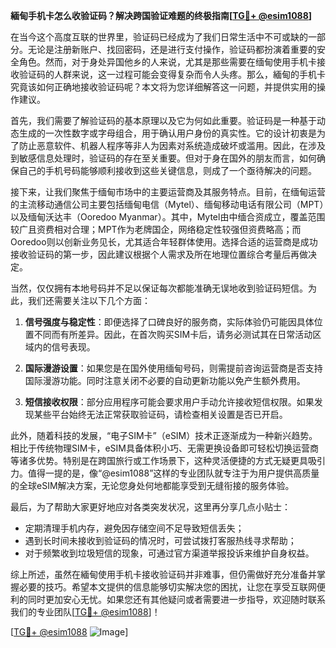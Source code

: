 **緬甸手机卡怎么收验证码？解决跨国验证难题的终极指南[[TG💪+ @esim1088](https://t.me/s/esim1088)]**

在当今这个高度互联的世界里，验证码已经成为了我们日常生活中不可或缺的一部分。无论是注册新账户、找回密码，还是进行支付操作，验证码都扮演着重要的安全角色。然而，对于身处异国他乡的人来说，尤其是那些需要在缅甸使用手机卡接收验证码的人群来说，这一过程可能会变得复杂而令人头疼。那么，緬甸的手机卡究竟该如何正确地接收验证码呢？本文将为您详细解答这一问题，并提供实用的操作建议。

首先，我们需要了解验证码的基本原理以及它为何如此重要。验证码是一种基于动态生成的一次性数字或字母组合，用于确认用户身份的真实性。它的设计初衷是为了防止恶意软件、机器人程序等非人为因素对系统造成破坏或滥用。因此，在涉及到敏感信息处理时，验证码的存在至关重要。但对于身在国外的朋友而言，如何确保自己的手机号码能够顺利接收到这些关键信息，则成了一个亟待解决的问题。

接下来，让我们聚焦于缅甸市场中的主要运营商及其服务特点。目前，在缅甸运营的主流移动通信公司主要包括缅甸电信（Mytel）、缅甸移动电话有限公司（MPT）以及缅甸沃达丰（Ooredoo Myanmar）。其中，Mytel由中缅合资成立，覆盖范围较广且资费相对合理；MPT作为老牌国企，网络稳定性较强但资费略高；而Ooredoo则以创新业务见长，尤其适合年轻群体使用。选择合适的运营商是成功接收验证码的第一步，因此建议根据个人需求及所在地理位置综合考量后再做决定。

当然，仅仅拥有本地号码并不足以保证每次都能准确无误地收到验证码短信。为此，我们还需要关注以下几个方面：

1. **信号强度与稳定性**：即便选择了口碑良好的服务商，实际体验仍可能因具体位置不同而有所差异。因此，在首次购买SIM卡后，请务必测试其在日常活动区域内的信号表现。
   
2. **国际漫游设置**：如果您是在国外使用缅甸号码，则需提前咨询运营商是否支持国际漫游功能。同时注意关闭不必要的自动更新功能以免产生额外费用。
   
3. **短信接收权限**：部分应用程序可能会要求用户手动允许接收短信权限。如果发现某些平台始终无法正常获取验证码，请检查相关设置是否已开启。

此外，随着科技的发展，“电子SIM卡”（eSIM）技术正逐渐成为一种新兴趋势。相比于传统物理SIM卡，eSIM具备体积小巧、无需更换设备即可轻松切换运营商等诸多优势。特别是在跨国旅行或工作场景下，这种灵活便捷的方式无疑更具吸引力。值得一提的是，像“@esim1088”这样的专业团队就专注于为用户提供高质量的全球eSIM解决方案，无论您身处何地都能享受到无缝衔接的服务体验。

最后，为了帮助大家更好地应对各类突发状况，这里再分享几点小贴士：
- 定期清理手机内存，避免因存储空间不足导致短信丢失；
- 遇到长时间未接收到验证码的情况时，可尝试拨打客服热线寻求帮助；
- 对于频繁收到垃圾短信的现象，可通过官方渠道举报投诉来维护自身权益。

综上所述，虽然在緬甸使用手机卡接收验证码并非难事，但仍需做好充分准备并掌握必要的技巧。希望本文提供的信息能够切实解决您的困扰，让您在享受互联网便利的同时更加安心无忧。如果您还有其他疑问或者需要进一步指导，欢迎随时联系我们的专业团队[[TG💪+ @esim1088](https://t.me/s/esim1088)]！

[[TG💪+ @esim1088](https://t.me/s/esim1088) ![Image](https://i.postimg.cc/4NQfJmqS/Snipaste-2025-05-13-00-14-12.png)]
